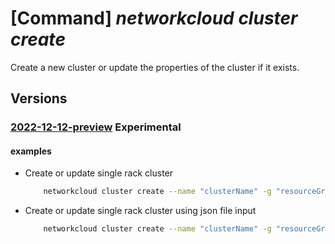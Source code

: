 # [Command] _networkcloud cluster create_

Create a new cluster or update the properties of the cluster if it exists.

## Versions

### [2022-12-12-preview](/Resources/mgmt-plane/L3N1YnNjcmlwdGlvbnMve30vcmVzb3VyY2Vncm91cHMve30vcHJvdmlkZXJzL21pY3Jvc29mdC5uZXR3b3JrY2xvdWQvY2x1c3RlcnMve30=/2022-12-12-preview.xml) **Experimental**

<!-- mgmt-plane /subscriptions/{}/resourcegroups/{}/providers/microsoft.networkcloud/clusters/{} 2022-12-12-preview -->

#### examples

- Create or update single rack cluster
    ```bash
        networkcloud cluster create --name "clusterName" -g "resourceGroupName" --extended-location name="/subscriptions/subscriptionId/resourceGroups/resourceGroupName/providers/Microsoft.ExtendedLocation/customLocations/clusterManagerExtendedLocationName" type="CustomLocation" --location "eastus" --analytics-workspace-id "/subscriptions/subscriptionId/resourceGroups/resourceGroupName/providers/microsoft.operationalInsights/workspaces/logAnalyticsWorkspaceName" --cluster-location "Foo Street, 3rd Floor, row 9" --cluster-service-principal application-id="12345678-1234-1234-1234-123456789012" password="password" principal-id="00000008-0004-0004-0004-000000000012" tenant-id="80000000-4000-4000-4000-120000000000" --cluster-type "SingleRack" --cluster-version "3.0.0" --compute-deployment-threshold type="PercentSuccess" grouping="PerCluster" value=90  --network-fabric-id "/subscriptions/subscriptionId/resourceGroups/resourceGroupName/providers/Microsoft.Network/virtualNetworks/test-vnet/subnets/default" --aggregator-or-single-rack-definition "{networkRackId:'/subscriptions/subscriptionId/resourceGroups/rgName/providers/Microsoft.Network/virtualNetworks/cmName/subnets/ClusterManagerSubnet',rackSkuId:'/subscriptions/subscriptionId/providers/Microsoft.NetworkCloud/rackSkus/VLab_Single_DellR750_8C2M_x70r3_9',rackSerialNumber:b99m99r1,rackLocation:b99m99r1,availabilityZone:1,storageApplianceConfigurationData:[{rackSlot:1,adminCredentials:{username:'adminuser',password:'password'},storageApplianceName:name,serialNumber:serial}],bareMetalMachineConfigurationData:[{bmcCredentials:{password:'bmcPassword',username:'root'},bmcMacAddress:'AA:BB:CC:DD:E7:08',bootMacAddress:'AA:BB:CC:F8:71:2E',machineName:lab00r750wkr1,rackSlot:2,serialNumber:5HS7PK3},{bmcCredentials:{password:'bmcPassword',username:'root'},bmcMacAddress:'AA:BB:CC:FD:DC:76',bootMacAddress:'AA:BB:CC:F8:50:CA',machineName:lab00r750wkr8,rackSlot:11,serialNumber:9M56PK3}]}" --tags key1="myvalue1" key2="myvalue2"
    ```

- Create or update single rack cluster using json file input
    ```bash
        networkcloud cluster create --name "clusterName" -g "resourceGroupName" --extended-location name="/subscriptions/subscriptionId/resourceGroups/resourceGroupName/providers/Microsoft.ExtendedLocation/customLocations/clusterManagerExtendedLocationName" type="CustomLocation" --location "eastus" --analytics-workspace-id "/subscriptions/subscriptionId/resourceGroups/resourceGroupName/providers/microsoft.operationalInsights/workspaces/logAnalyticsWorkspaceName" --cluster-location "Foo Street, 3rd Floor, row 9" --cluster-service-principal application-id="12345678-1234-1234-1234-123456789012" password="password" principal-id="00000008-0004-0004-0004-000000000012" tenant-id="80000000-4000-4000-4000-120000000000" --cluster-type "SingleRack" --cluster-version "3.0.0" --compute-deployment-threshold type="PercentSuccess" grouping="PerCluster" value=90  --network-fabric-id "/subscriptions/subscriptionId/resourceGroups/resourceGroupName/providers/Microsoft.Network/virtualNetworks/test-vnet/subnets/default" --aggregator-or-single-rack-definition ./aggregator-or-single-rack-definition.json --tags key1="myvalue1" key2="myvalue2"
    ```
